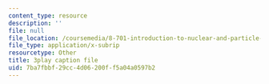```yaml
---
content_type: resource
description: ''
file: null
file_location: /coursemedia/8-701-introduction-to-nuclear-and-particle-physics-fall-2020/7ba7fbbf29cc4d06200ff5a04a0597b2_QDIdZR9G2UU.srt
file_type: application/x-subrip
resourcetype: Other
title: 3play caption file
uid: 7ba7fbbf-29cc-4d06-200f-f5a04a0597b2
---
```

